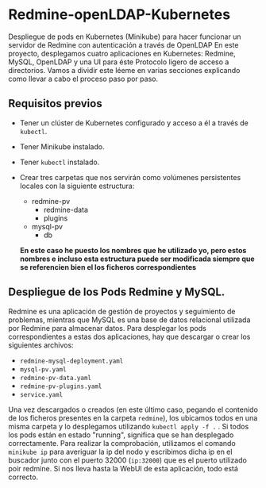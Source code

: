 # Redmine-openLDAP-Kubernetes
Despliegue de pods en Kubernetes (Minikube) para hacer funcionar un servidor de Redmine con autenticación a través de OpenLDAP
En este proyecto, desplegamos cuatro aplicaciones en Kubernetes: Redmine, MySQL, OpenLDAP y una UI para éste Protocolo ligero de acceso a directorios. 
Vamos a dividir este léeme en varias secciones explicando como llevar a cabo el proceso paso por paso.

## Requisitos previos

- Tener un clúster de Kubernetes configurado y acceso a él a través de `kubectl`.
- Tener Minikube instalado.
- Tener `kubectl` instalado.
- Crear tres carpetas que nos servirán como volúmenes persistentes locales con la siguiente estructura:
    - redmine-pv
        - redmine-data
        - plugins
    - mysql-pv
        - db

  **En este caso he puesto los nombres que he utilizado yo, pero estos nombres e incluso esta estructura puede ser modificada siempre que se referencien bien el los ficheros correspondientes**
  
## Despliegue de los Pods Redmine y MySQL.
Redmine es una aplicación de gestión de proyectos y seguimiento de problemas, mientras que MySQL es una base de datos relacional utilizada por Redmine para almacenar datos.
Para desplegar los pods correspondientes a estas dos aplicaciones, hay que descargar o crear los siguientes archivos: 
- `redmine-mysql-deployment.yaml`
- `mysql-pv.yaml`
- `redmine-pv-data.yaml`
- `redmine-pv-plugins.yaml`
- `service.yaml`

Una vez descargados o creados (en este último caso, pegando el contenido de los ficheros presentes en la carpeta `redmine`), los ubicamos todos en una misma carpeta y lo desplegamos utilizando `kubectl apply -f .` .
Si todos los pods están en estado "running", significa que se han desplegado correctamente.
Para realizar la comprobación, utilizamos el comando `minikube ip` para averiguar la ip del nodo y escribimos dicha ip en el buscador junto con el puerto 32000 (`ip:32000`) que es el puerto utilizado poir redmine. Si nos lleva hasta la WebUI de esta aplicación, todo está correcto.


